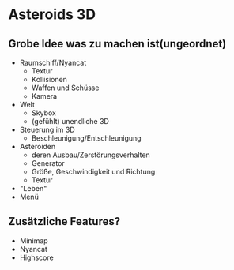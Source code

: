 # Asteroids 3D

## Grobe Idee was zu machen ist(ungeordnet)
- Raumschiff/Nyancat
    - Textur
    - Kollisionen
    - Waffen und Schüsse
    - Kamera
- Welt
    - Skybox
    - (gefühlt) unendliche 3D 
- Steuerung im 3D
    - Beschleunigung/Entschleunigung
- Asteroiden 
    - deren Ausbau/Zerstörungsverhalten
    - Generator
    - Größe, Geschwindigkeit und Richtung
    - Textur
- "Leben"
- Menü


## Zusätzliche Features?
- Minimap
- Nyancat
- Highscore

